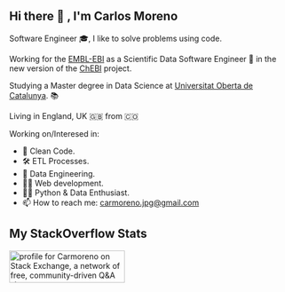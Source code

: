 ## Hi there 👋 , I'm Carlos Moreno

Software Engineer 🎓, I like to solve problems using code.

Working for the [EMBL-EBI](https://www.ebi.ac.uk) as a Scientific Data Software Engineer 🐍 in the new version of the [ChEBI](https://gitlab.ebi.ac.uk/chembl/chebi/chebi-2.0) project.

Studying a Master degree in Data Science at [Universitat Oberta de Catalunya](https://www.uoc.edu/portal/en/index.html). 📚

Living in England, UK 🇬🇧 from 🇨🇴

Working on/Interesed in:
 
- 🧹 Clean Code.
- 🛠️ ETL Processes.
- :nut_and_bolt: Data Engineering.
- 👨‍💻 Web development.
- 🤹‍♂️ Python & Data Enthusiast.
- 📫 How to reach me: carmoreno.jpg@gmail.com

## My StackOverflow Stats

<a href="https://stackoverflow.com/users/4508767/carmoreno"><img src="https://stackexchange.com/users/flair/5704872.png" width="208" height="58" alt="profile for Carmoreno on Stack Exchange, a network of free, community-driven Q&amp;A sites" title="profile for Carmoreno on Stack Exchange, a network of free, community-driven Q&amp;A sites"></a>

